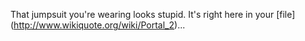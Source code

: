 That jumpsuit you're wearing looks stupid. It's right here in your [file] (http://www.wikiquote.org/wiki/Portal_2)...
